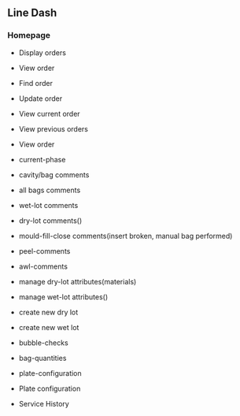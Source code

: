 ## Line Dash

### Homepage

* Display orders
* View order
* Find order
* Update order

* View current order
* View previous orders

* View order
* current-phase
* cavity/bag comments
* all bags comments
* wet-lot comments
* dry-lot comments()
* mould-fill-close comments(insert broken, manual bag performed)
* peel-comments
* awl-comments
* manage dry-lot attributes(materials)
* manage wet-lot attributes()
* create new dry lot
* create new wet lot
* bubble-checks
* bag-quantities
* plate-configuration

* Plate configuration
* Service History

